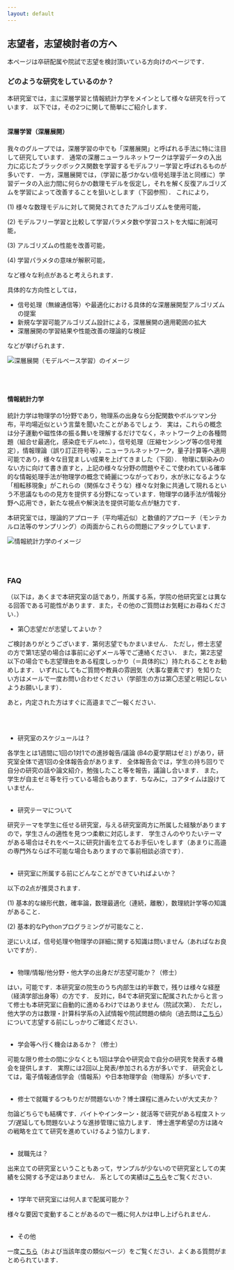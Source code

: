 ```yaml
---
layout: default
---
```


## 志望者，志望検討者の方へ

本ページは卒研配属や院試で志望を検討頂いている方向けのページです．

### どのような研究をしているのか？

本研究室では，主に深層学習と情報統計力学をメインとして様々な研究を行っています．
以下では，その2つに関して簡単にご紹介します．
<br><br>

#### 深層学習（深層展開）

我々のグループでは，深層学習の中でも「深層展開」と呼ばれる手法に特に注目して研究しています．
通常の深層ニューラルネットワークは学習データの入出力に応じたブラックボックス関数を学習するモデルフリー学習と呼ばれるものが多いです．
一方，深層展開では，（学習に基づかない信号処理手法と同様に）学習データの入出力間に何らかの数理モデルを仮定し，それを解く反復アルゴリズムを学習によって改善することを狙いとします（下図参照）．
これにより，

(1) 様々な数理モデルに対して開発されてきたアルゴリズムを使用可能，

(2) モデルフリー学習と比較して学習パラメタ数や学習コストを大幅に削減可能，

(3) アルゴリズムの性能を改善可能，

(4) 学習パラメタの意味が解釈可能，

など様々な利点があると考えられます．

具体的な方向性としては，

* 信号処理（無線通信等）や最適化における具体的な深層展開型アルゴリズムの提案
* 新規な学習可能アルゴリズム設計による，深層展開の適用範囲の拡大
* 深層展開の学習結果や性能改善の理論的な検証

などが挙げられます．

![深層展開（モデルベース学習）のイメージ]({{site.baseurl}}/images/modelb.png)

<br><br>

#### 情報統計力学

統計力学は物理学の1分野であり，物理系の出身なら分配関数やボルツマン分布，平均場近似という言葉を聞いたことがあるでしょう．
実は，これらの概念は分子運動や磁性体の振る舞いを理解するだけでなく，ネットワーク上の各種問題（組合せ最適化，感染症モデルetc.），信号処理（圧縮センシング等の信号推定），情報理論（誤り訂正符号等），ニューラルネットワーク，量子計算等へ適用可能であり，様々な目覚ましい成果を上げてきました（下図）．
物理に馴染みのない方に向けて書き直すと，上記の様々な分野の問題やそこで使われている確率的な情報処理手法が物理学の概念で綺麗につながっており，水が氷になるような「相転移現象」がこれらの（関係なさそうな）様々な対象に共通して現れるという不思議なものの見方を提供する分野になっています．物理学の諸手法が情報分野へ応用でき，新たな視点や解決法を提供可能な点が魅力です．

本研究室では，理論的アプローチ（平均場近似）と数値的アプローチ（モンテカルロ法等のサンプリング）の両面からこれらの問題にアタックしています．

![情報統計力学のイメージ]({{site.baseurl}}/images/statmech.png)


<br><br>
### FAQ

（以下は，あくまで本研究室の話であり，所属する系，学院の他研究室とは異なる回答である可能性があります．また，その他のご質問はお気軽にお尋ねください．）


* 第〇志望だが志望してよいか？

ご検討ありがとうございます．第何志望でもかまいません．
ただし，修士志望の方で第1志望の場合は事前に必ずメール等でご連絡ください．
また，第2志望以下の場合でも志望理由をある程度しっかり（＝具体的に）持たれることをお勧めします．
いずれにしてもご質問や教員の雰囲気（大事な要素です）を知りたい方はメールで一度お問い合わせください（学部生の方は第〇志望と明記しないようお願いします）．
<br>

あと，内定された方はすぐに高邉までご一報ください．

<br><br>

* 研究室のスケジュールは？

各学生とは1週間に1回の1対1での進捗報告/議論 (B4の夏学期はゼミ) があり，研究室全体で週1回の全体報告会があります．
全体報告会では，学生の持ち回りで自分の研究の話や論文紹介，勉強したこと等を報告，議論し合います．
また，学生が自主ゼミ等を行っている場合もあります．ちなみに，コアタイムは設けていません．
<br><br>

* 研究テーマについて

研究テーマを学生に任せる研究室，与える研究室両方に所属した経験がありますので，学生さんの適性を見つつ柔軟に対応します．
学生さんのやりたいテーマがある場合はそれをベースに研究計画を立てるお手伝いをします（あまりに高邉の専門外ならば不可能な場合もありますので事前相談必須です）．
<br><br>

* 研究室に所属する前にどんなことができていればよいか？

以下の2点が推奨されます．

(1) 基本的な線形代数，確率論，数理最適化（連続，離散），数理統計学等の知識があること．

(2) 基本的なPythonプログラミングが可能なこと．

逆にいえば，信号処理や物理学の詳細に関する知識は問いません（あればなお良いですが）．
<br><br>

* 物理/情報/他分野・他大学の出身だが志望可能か？（修士）

はい，可能です．本研究室の院生のうち内部生は約半数で，残りは様々な経歴（経済学部出身等）の方です．
反対に，B4で本研究室に配属されたからと言って修士も本研究室に自動的に進めるわけではありません（院試次第）．
ただし，他大学の方は数理・計算科学系の入試情報や院試問題の傾向（過去問は[こちら](https://www.titech.ac.jp/admissions/prospective-students/admissions/past-exam-papers)）について志望する前にしっかりご確認ください．
<br><br>

* 学会等へ行く機会はあるか？（修士）

可能な限り修士の間に少なくとも1回は学会や研究会で自分の研究を発表する機会を提供します．
実際には2回以上発表/参加される方が多いです．
研究会としては，電子情報通信学会（情報系）や日本物理学会（物理系）が多いです．
<br><br>

* 修士で就職するつもりだが問題ないか？博士課程に進みたいが大丈夫か？

勿論どちらでも結構です．バイトやインターン・就活等で研究がある程度ストップ/遅延しても問題ないような進捗管理に協力します．
博士進学希望の方は諸々の戦略を立てて研究を進めていけるよう協力します．
<br><br>

* 就職先は？

出来立ての研究室ということもあって，サンプルが少ないので研究室としての実績を公開する予定はありません．
系としての実績は[こちら](https://educ.titech.ac.jp/is/future/)をご覧ください．
<br><br>

* 1学年で研究室には何人まで配属可能か？

様々な要因で変動することがあるので一概に何人かは申し上げられません．
<br><br>

* その他

一度[こちら](https://www.li.c.titech.ac.jp/admission/2023.html)（および当該年度の類似ページ）をご覧ください．よくある質問がまとめられています．

